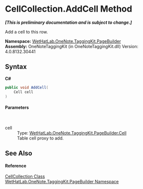 # CellCollection.AddCell Method 
 _**\[This is preliminary documentation and is subject to change.\]**_

Add a cell to this row.

**Namespace:**&nbsp;<a href="56352230-71f2-f4b7-63a8-983965663af5.md">WetHatLab.OneNote.TaggingKit.PageBuilder</a><br />**Assembly:**&nbsp;OneNoteTaggingKit (in OneNoteTaggingKit.dll) Version: 4.0.8132.30441

## Syntax

**C#**<br />
``` C#
public void AddCell(
	Cell cell
)
```


#### Parameters
&nbsp;<dl><dt>cell</dt><dd>Type: <a href="66fe52c1-34fd-3769-2ea3-c5ed0c1d65ca.md">WetHatLab.OneNote.TaggingKit.PageBuilder.Cell</a><br />Table cell proxy to add.</dd></dl>

## See Also


#### Reference
<a href="09730001-8b9f-c579-5787-c2c81a25ed5d.md">CellCollection Class</a><br /><a href="56352230-71f2-f4b7-63a8-983965663af5.md">WetHatLab.OneNote.TaggingKit.PageBuilder Namespace</a><br />